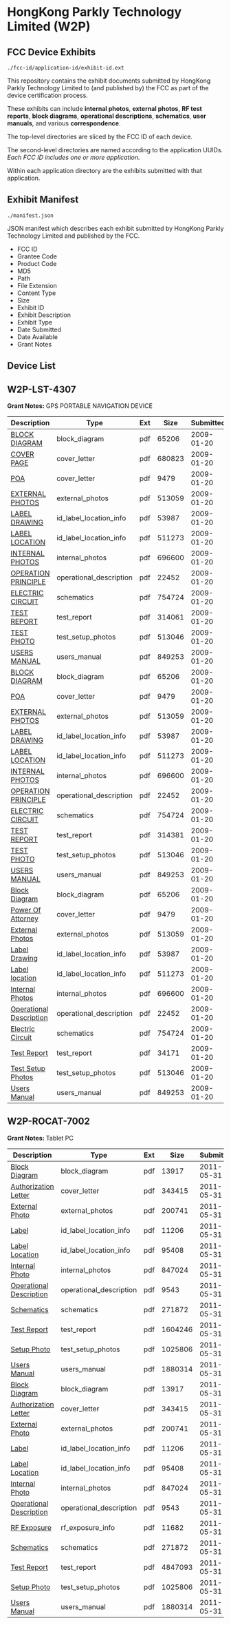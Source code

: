 # HongKong Parkly Technology Limited (W2P)
## FCC Device Exhibits

```
./fcc-id/application-id/exhibit-id.ext
```

This repository contains the exhibit documents submitted by HongKong Parkly Technology Limited to (and published by) the FCC as part of the device certification process.

These exhibits can include **internal photos**, **external photos**, **RF test reports**, **block diagrams**, **operational descriptions**, **schematics**, **user manuals**, and various **correspondence**.

The top-level directories are sliced by the FCC ID of each device.

The second-level directories are named according to the application UUIDs. *Each FCC ID includes one or more application.*

Within each application directory are the exhibits submitted with that application. 

## Exhibit Manifest

```
./manifest.json
```

JSON manifest which describes each exhibit submitted by HongKong Parkly Technology Limited and published by the FCC.

- FCC ID
- Grantee Code
- Product Code
- MD5
- Path
- File Extension
- Content Type
- Size
- Exhibit ID
- Exhibit Description
- Exhibit Type
- Date Submitted
- Date Available
- Grant Notes

## Device List
## W2P-LST-4307
**Grant Notes:** GPS PORTABLE NAVIGATION DEVICE

| Description | Type | Ext | Size | Submitted | Available |
| ----------- | ---- | --- | ---- | --------- | --------- |
| [BLOCK DIAGRAM](W2P-LST-4307/37b32bcc7d9e342895c267c649177539/1058841.pdf) | block_diagram | pdf | 65206 | 2009-01-20 | 2009-01-20 |
| [COVER PAGE](W2P-LST-4307/37b32bcc7d9e342895c267c649177539/1058853.pdf) | cover_letter | pdf | 680823 | 2009-01-20 | 2009-01-20 |
| [POA](W2P-LST-4307/37b32bcc7d9e342895c267c649177539/1058848.pdf) | cover_letter | pdf | 9479 | 2009-01-20 | 2009-01-20 |
| [EXTERNAL PHOTOS](W2P-LST-4307/37b32bcc7d9e342895c267c649177539/1058843.pdf) | external_photos | pdf | 513059 | 2009-01-20 | 2009-01-20 |
| [LABEL DRAWING](W2P-LST-4307/37b32bcc7d9e342895c267c649177539/1058845.pdf) | id_label_location_info | pdf | 53987 | 2009-01-20 | 2009-01-20 |
| [LABEL LOCATION](W2P-LST-4307/37b32bcc7d9e342895c267c649177539/1058846.pdf) | id_label_location_info | pdf | 511273 | 2009-01-20 | 2009-01-20 |
| [INTERNAL PHOTOS](W2P-LST-4307/37b32bcc7d9e342895c267c649177539/1058844.pdf) | internal_photos | pdf | 696600 | 2009-01-20 | 2009-01-20 |
| [OPERATION PRINCIPLE](W2P-LST-4307/37b32bcc7d9e342895c267c649177539/1058847.pdf) | operational_description | pdf | 22452 | 2009-01-20 | 2009-01-20 |
| [ELECTRIC CIRCUIT](W2P-LST-4307/37b32bcc7d9e342895c267c649177539/1058842.pdf) | schematics | pdf | 754724 | 2009-01-20 | 2009-01-20 |
| [TEST REPORT](W2P-LST-4307/37b32bcc7d9e342895c267c649177539/1058862.pdf) | test_report | pdf | 314061 | 2009-01-20 | 2009-01-20 |
| [TEST PHOTO](W2P-LST-4307/37b32bcc7d9e342895c267c649177539/1058849.pdf) | test_setup_photos | pdf | 513046 | 2009-01-20 | 2009-01-20 |
| [USERS MANUAL](W2P-LST-4307/37b32bcc7d9e342895c267c649177539/1058851.pdf) | users_manual | pdf | 849253 | 2009-01-20 | 2009-01-20 |
| [BLOCK DIAGRAM](W2P-LST-4307/7a0256dca35ef38b351f3e7bd1fd8b95/1058841.pdf) | block_diagram | pdf | 65206 | 2009-01-20 | 2009-01-20 |
| [POA](W2P-LST-4307/7a0256dca35ef38b351f3e7bd1fd8b95/1058848.pdf) | cover_letter | pdf | 9479 | 2009-01-20 | 2009-01-20 |
| [EXTERNAL PHOTOS](W2P-LST-4307/7a0256dca35ef38b351f3e7bd1fd8b95/1058843.pdf) | external_photos | pdf | 513059 | 2009-01-20 | 2009-01-20 |
| [LABEL DRAWING](W2P-LST-4307/7a0256dca35ef38b351f3e7bd1fd8b95/1058845.pdf) | id_label_location_info | pdf | 53987 | 2009-01-20 | 2009-01-20 |
| [LABEL LOCATION](W2P-LST-4307/7a0256dca35ef38b351f3e7bd1fd8b95/1058846.pdf) | id_label_location_info | pdf | 511273 | 2009-01-20 | 2009-01-20 |
| [INTERNAL PHOTOS](W2P-LST-4307/7a0256dca35ef38b351f3e7bd1fd8b95/1058844.pdf) | internal_photos | pdf | 696600 | 2009-01-20 | 2009-01-20 |
| [OPERATION PRINCIPLE](W2P-LST-4307/7a0256dca35ef38b351f3e7bd1fd8b95/1058847.pdf) | operational_description | pdf | 22452 | 2009-01-20 | 2009-01-20 |
| [ELECTRIC CIRCUIT](W2P-LST-4307/7a0256dca35ef38b351f3e7bd1fd8b95/1058842.pdf) | schematics | pdf | 754724 | 2009-01-20 | 2009-01-20 |
| [TEST REPORT](W2P-LST-4307/7a0256dca35ef38b351f3e7bd1fd8b95/1058873.pdf) | test_report | pdf | 314381 | 2009-01-20 | 2009-01-20 |
| [TEST PHOTO](W2P-LST-4307/7a0256dca35ef38b351f3e7bd1fd8b95/1058849.pdf) | test_setup_photos | pdf | 513046 | 2009-01-20 | 2009-01-20 |
| [USERS MANUAL](W2P-LST-4307/7a0256dca35ef38b351f3e7bd1fd8b95/1058851.pdf) | users_manual | pdf | 849253 | 2009-01-20 | 2009-01-20 |
| [Block Diagram](W2P-LST-4307/fb20ba3a9c790ad3eb60a8071e92542f/1058841.pdf) | block_diagram | pdf | 65206 | 2009-01-20 | 2009-01-20 |
| [Power Of Attorney](W2P-LST-4307/fb20ba3a9c790ad3eb60a8071e92542f/1058848.pdf) | cover_letter | pdf | 9479 | 2009-01-20 | 2009-01-20 |
| [External Photos](W2P-LST-4307/fb20ba3a9c790ad3eb60a8071e92542f/1058843.pdf) | external_photos | pdf | 513059 | 2009-01-20 | 2009-01-20 |
| [Label Drawing](W2P-LST-4307/fb20ba3a9c790ad3eb60a8071e92542f/1058845.pdf) | id_label_location_info | pdf | 53987 | 2009-01-20 | 2009-01-20 |
| [Label location](W2P-LST-4307/fb20ba3a9c790ad3eb60a8071e92542f/1058846.pdf) | id_label_location_info | pdf | 511273 | 2009-01-20 | 2009-01-20 |
| [Internal Photos](W2P-LST-4307/fb20ba3a9c790ad3eb60a8071e92542f/1058844.pdf) | internal_photos | pdf | 696600 | 2009-01-20 | 2009-01-20 |
| [Operational Description](W2P-LST-4307/fb20ba3a9c790ad3eb60a8071e92542f/1058847.pdf) | operational_description | pdf | 22452 | 2009-01-20 | 2009-01-20 |
| [Electric Circuit](W2P-LST-4307/fb20ba3a9c790ad3eb60a8071e92542f/1058842.pdf) | schematics | pdf | 754724 | 2009-01-20 | 2009-01-20 |
| [Test Report](W2P-LST-4307/fb20ba3a9c790ad3eb60a8071e92542f/1058850.pdf) | test_report | pdf | 34171 | 2009-01-20 | 2009-01-20 |
| [Test Setup Photos](W2P-LST-4307/fb20ba3a9c790ad3eb60a8071e92542f/1058849.pdf) | test_setup_photos | pdf | 513046 | 2009-01-20 | 2009-01-20 |
| [Users Manual](W2P-LST-4307/fb20ba3a9c790ad3eb60a8071e92542f/1058851.pdf) | users_manual | pdf | 849253 | 2009-01-20 | 2009-01-20 |
## W2P-ROCAT-7002
**Grant Notes:** Tablet PC

| Description | Type | Ext | Size | Submitted | Available |
| ----------- | ---- | --- | ---- | --------- | --------- |
| [Block Diagram](W2P-ROCAT-7002/aad34a72da434f1ea9141ac8c0d3ba96/1475053.pdf) | block_diagram | pdf | 13917 | 2011-05-31 | 2011-05-31 |
| [Authorization Letter](W2P-ROCAT-7002/aad34a72da434f1ea9141ac8c0d3ba96/1475054.pdf) | cover_letter | pdf | 343415 | 2011-05-31 | 2011-05-31 |
| [External Photo](W2P-ROCAT-7002/aad34a72da434f1ea9141ac8c0d3ba96/1475055.pdf) | external_photos | pdf | 200741 | 2011-05-31 | 2011-05-31 |
| [Label](W2P-ROCAT-7002/aad34a72da434f1ea9141ac8c0d3ba96/1475056.pdf) | id_label_location_info | pdf | 11206 | 2011-05-31 | 2011-05-31 |
| [Label Location](W2P-ROCAT-7002/aad34a72da434f1ea9141ac8c0d3ba96/1475057.pdf) | id_label_location_info | pdf | 95408 | 2011-05-31 | 2011-05-31 |
| [Internal Photo](W2P-ROCAT-7002/aad34a72da434f1ea9141ac8c0d3ba96/1475058.pdf) | internal_photos | pdf | 847024 | 2011-05-31 | 2011-05-31 |
| [Operational Description](W2P-ROCAT-7002/aad34a72da434f1ea9141ac8c0d3ba96/1475059.pdf) | operational_description | pdf | 9543 | 2011-05-31 | 2011-05-31 |
| [Schematics](W2P-ROCAT-7002/aad34a72da434f1ea9141ac8c0d3ba96/1475061.pdf) | schematics | pdf | 271872 | 2011-05-31 | 2011-05-31 |
| [Test Report](W2P-ROCAT-7002/aad34a72da434f1ea9141ac8c0d3ba96/1475085.pdf) | test_report | pdf | 1604246 | 2011-05-31 | 2011-05-31 |
| [Setup Photo](W2P-ROCAT-7002/aad34a72da434f1ea9141ac8c0d3ba96/1475063.pdf) | test_setup_photos | pdf | 1025806 | 2011-05-31 | 2011-05-31 |
| [Users Manual](W2P-ROCAT-7002/aad34a72da434f1ea9141ac8c0d3ba96/1475064.pdf) | users_manual | pdf | 1880314 | 2011-05-31 | 2011-05-31 |
| [Block Diagram](W2P-ROCAT-7002/e4f169c74e32b627c0c27e8e1ae96a1a/1475053.pdf) | block_diagram | pdf | 13917 | 2011-05-31 | 2011-05-31 |
| [Authorization Letter](W2P-ROCAT-7002/e4f169c74e32b627c0c27e8e1ae96a1a/1475054.pdf) | cover_letter | pdf | 343415 | 2011-05-31 | 2011-05-31 |
| [External Photo](W2P-ROCAT-7002/e4f169c74e32b627c0c27e8e1ae96a1a/1475055.pdf) | external_photos | pdf | 200741 | 2011-05-31 | 2011-05-31 |
| [Label](W2P-ROCAT-7002/e4f169c74e32b627c0c27e8e1ae96a1a/1475056.pdf) | id_label_location_info | pdf | 11206 | 2011-05-31 | 2011-05-31 |
| [Label Location](W2P-ROCAT-7002/e4f169c74e32b627c0c27e8e1ae96a1a/1475057.pdf) | id_label_location_info | pdf | 95408 | 2011-05-31 | 2011-05-31 |
| [Internal Photo](W2P-ROCAT-7002/e4f169c74e32b627c0c27e8e1ae96a1a/1475058.pdf) | internal_photos | pdf | 847024 | 2011-05-31 | 2011-05-31 |
| [Operational Description](W2P-ROCAT-7002/e4f169c74e32b627c0c27e8e1ae96a1a/1475059.pdf) | operational_description | pdf | 9543 | 2011-05-31 | 2011-05-31 |
| [RF Exposure](W2P-ROCAT-7002/e4f169c74e32b627c0c27e8e1ae96a1a/1475060.pdf) | rf_exposure_info | pdf | 11682 | 2011-05-31 | 2011-05-31 |
| [Schematics](W2P-ROCAT-7002/e4f169c74e32b627c0c27e8e1ae96a1a/1475061.pdf) | schematics | pdf | 271872 | 2011-05-31 | 2011-05-31 |
| [Test Report](W2P-ROCAT-7002/e4f169c74e32b627c0c27e8e1ae96a1a/1475062.pdf) | test_report | pdf | 4847093 | 2011-05-31 | 2011-05-31 |
| [Setup Photo](W2P-ROCAT-7002/e4f169c74e32b627c0c27e8e1ae96a1a/1475063.pdf) | test_setup_photos | pdf | 1025806 | 2011-05-31 | 2011-05-31 |
| [Users Manual](W2P-ROCAT-7002/e4f169c74e32b627c0c27e8e1ae96a1a/1475064.pdf) | users_manual | pdf | 1880314 | 2011-05-31 | 2011-05-31 |
